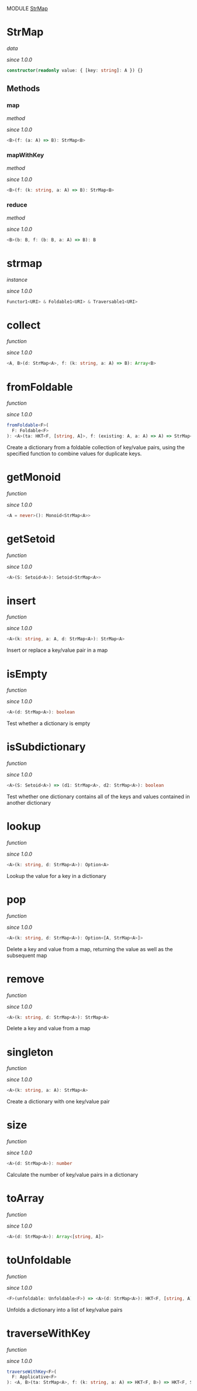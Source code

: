 MODULE [StrMap](https://github.com/gcanti/fp-ts/blob/master/src/StrMap.ts)

# StrMap

_data_

_since 1.0.0_

```ts
constructor(readonly value: { [key: string]: A }) {}
```

## Methods

### map

_method_

_since 1.0.0_

```ts
<B>(f: (a: A) => B): StrMap<B>
```

### mapWithKey

_method_

_since 1.0.0_

```ts
<B>(f: (k: string, a: A) => B): StrMap<B>
```

### reduce

_method_

_since 1.0.0_

```ts
<B>(b: B, f: (b: B, a: A) => B): B
```

# strmap

_instance_

_since 1.0.0_

```ts
Functor1<URI> & Foldable1<URI> & Traversable1<URI>
```

# collect

_function_

_since 1.0.0_

```ts
<A, B>(d: StrMap<A>, f: (k: string, a: A) => B): Array<B>
```

# fromFoldable

_function_

_since 1.0.0_

```ts
fromFoldable<F>(
  F: Foldable<F>
): <A>(ta: HKT<F, [string, A]>, f: (existing: A, a: A) => A) => StrMap<A>
```

Create a dictionary from a foldable collection of key/value pairs, using the
specified function to combine values for duplicate keys.

# getMonoid

_function_

_since 1.0.0_

```ts
<A = never>(): Monoid<StrMap<A>>
```

# getSetoid

_function_

_since 1.0.0_

```ts
<A>(S: Setoid<A>): Setoid<StrMap<A>>
```

# insert

_function_

_since 1.0.0_

```ts
<A>(k: string, a: A, d: StrMap<A>): StrMap<A>
```

Insert or replace a key/value pair in a map

# isEmpty

_function_

_since 1.0.0_

```ts
<A>(d: StrMap<A>): boolean
```

Test whether a dictionary is empty

# isSubdictionary

_function_

_since 1.0.0_

```ts
<A>(S: Setoid<A>) => (d1: StrMap<A>, d2: StrMap<A>): boolean
```

Test whether one dictionary contains all of the keys and values contained in another dictionary

# lookup

_function_

_since 1.0.0_

```ts
<A>(k: string, d: StrMap<A>): Option<A>
```

Lookup the value for a key in a dictionary

# pop

_function_

_since 1.0.0_

```ts
<A>(k: string, d: StrMap<A>): Option<[A, StrMap<A>]>
```

Delete a key and value from a map, returning the value as well as the subsequent map

# remove

_function_

_since 1.0.0_

```ts
<A>(k: string, d: StrMap<A>): StrMap<A>
```

Delete a key and value from a map

# singleton

_function_

_since 1.0.0_

```ts
<A>(k: string, a: A): StrMap<A>
```

Create a dictionary with one key/value pair

# size

_function_

_since 1.0.0_

```ts
<A>(d: StrMap<A>): number
```

Calculate the number of key/value pairs in a dictionary

# toArray

_function_

_since 1.0.0_

```ts
<A>(d: StrMap<A>): Array<[string, A]>
```

# toUnfoldable

_function_

_since 1.0.0_

```ts
<F>(unfoldable: Unfoldable<F>) => <A>(d: StrMap<A>): HKT<F, [string, A]>
```

Unfolds a dictionary into a list of key/value pairs

# traverseWithKey

_function_

_since 1.0.0_

```ts
traverseWithKey<F>(
  F: Applicative<F>
): <A, B>(ta: StrMap<A>, f: (k: string, a: A) => HKT<F, B>) => HKT<F, StrMap<B>>
```
